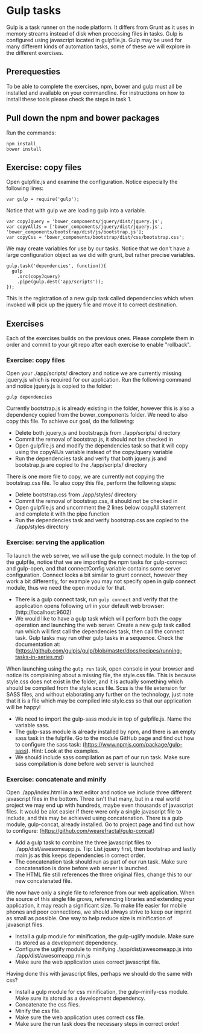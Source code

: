 # Gulp tasks
Gulp is a task runner on the node platform. It differs from Grunt as it uses in memory streams instead of disk when processing files in tasks.
Gulp is configured using javascript located in gulpfile.js.
Gulp may be used for many different kinds of automation tasks, some of these we will explore in the different exercises.

## Prerequesties
To be able to complete the exercises, npm, bower and gulp must all be installed and available on your commandline.
For instructions on how to install these tools please check the steps in task 1.

## Pull down the npm and bower packages
Run the commands:

```
npm install
bower install
```

## Exercise: copy files
Open gulpfile.js and examine the configuration. Notice especially the following lines:

`var gulp = require('gulp');`

Notice that with gulp we are loading gulp into a variable.

```
var copyJquery = 'bower_components/jquery/dist/jquery.js';
var copyAllJs = ['bower_components/jquery/dist/jquery.js', 'bower_components/bootstrap/dist/js/bootstrap.js'];
var copyCss = 'bower_components/bootstrap/dist/css/bootstrap.css';
```

We may create variables for use by our tasks. Notice that we don't have a large configuration object as we did with grunt, but rather precise variables.

```
gulp.task('dependencies', function(){
  gulp
    .src(copyJquery)
    .pipe(gulp.dest('app/scripts'));
});
```

This is the registration of a new gulp task called dependencies which when invoked will pick up the jquery file and move it to correct destination.

## Exercises
Each of the exercises builds on the previous ones. Please complete them in order and commit to your git repo after each exercise to enable "rollback".

### Exercise: copy files
Open your ./app/scripts/ directory and notice we are currently missing jquery.js which is required for our application.
Run the following command and notice jquery.js is copied to the folder:

`gulp dependencies`

Currently bootstrap.js is already existing in the folder, however this is also a dependency copied from the bower_components folder. We need to also copy this file. To achieve our goal, do the following:
* Delete both jquery.js and bootstrap.js from ./app/scripts/ directory
* Commit the removal of bootstrap.js, it should not be checked in
* Open gulpfile.js and modify the dependencies task so that it will copy using the copyAllJs variable instead of the copyJquery variable
* Run the dependencies task and verify that both jquery.js and bootstrap.js are copied to the ./app/scripts/ directory

There is one more file to copy, we are currently not copying the bootstrap.css file. To also copy this file, perform the following steps:
* Delete bootstrap.css from ./app/styles/ directory
* Commit the removal of bootstrap.css, it should not be checked in
* Open gulpfile.js and uncomment the 2 lines below copyAll statement and complete it with the pipe function
* Run the dependencies task and verify bootstrap.css are copied to the ./app/styles directory

### Exercise: serving the application
To launch the web server, we will use the gulp connect module.
In the top of the gulpfile, notice that we are importing the npm tasks for gulp-connect and gulp-open, and that connectConfig variable contains some server configuration.
Connect looks a bit similar to grunt connect, however they work a bit differently, for example you may not specify open in gulp connect module, thus we need the open module for that.

* There is a gulp connect task, run `gulp connect` and verify that the application opens following url in your default web browser: (http://localhost:9602)
* We would like to have a gulp task which will perform both the copy operation and launching the web server. Create a new gulp task called run which will first call the dependencies task, then call the connect task. Gulp tasks may run other gulp tasks in a sequence. Check the documentation at: (https://github.com/gulpjs/gulp/blob/master/docs/recipes/running-tasks-in-series.md)

When launching using the `gulp run` task, open console in your browser and notice its complaining about a missing file, the style.css file.
This is because style.css does not exist in the folder, and it is actually something which should be compiled from the style.scss file.
Scss is the file extension for SASS files, and without elaborating any further on the technology, just note that it is a file which may be compiled into style.css so that our application will be happy!

* We need to import the gulp-sass module in top of gulpfile.js. Name the variable sass.
* The gulp-sass module is already installed by npm, and there is an empty sass task in the fulpfile. Go to the module GitHub page and find out how to configure the sass task: (https://www.npmjs.com/package/gulp-sass). Hint: Look at the examples.
* We should include sass compilation as part of our run task. Make sure sass compilation is done before web server is launched

### Exercise: concatenate and minify
Open ./app/index.html in a text editor and notice we include three different javascript files in the bottom.
Three isn't that many, but in a real world project we may end up with hundreds, maybe even thousands of javascript files.
It would be alot easier if there were only a single javascript file to include, and this may be achieved using concatenation.
There is a gulp module, gulp-concat, already installed. Go to project page and find out how to configure: (https://github.com/wearefractal/gulp-concat)

* Add a gulp task to combine the three javascript files to ./app/dist/awesomeapp.js. Tip: List jquery first, then bootstrap and lastly main.js as this keeps dependencies in correct order.
* The concatenation task should run as part of our run task. Make sure concatenation is done before web server is launched.
* The HTML file still references the three original files, change this to our new concatenated file.

We now have only a single file to reference from our web application. When the source of this single file grows, referencing libraries and extending your application, it may reach a significant size.
To make life easier for mobile phones and poor connections, we should always strive to keep our imprint as small as possible. One way to help reduce size is minification of javascript files.

* Install a gulp module for minification, the gulp-uglify module. Make sure its stored as a development dependency.
* Configure the uglify module to minifying ./app/dist/awesomeapp.js into ./app/dist/awesomeapp.min.js
* Make sure the web application uses correct javascript file.

Having done this with javascript files, perhaps we should do the same with css?

* Install a gulp module for css minification, the gulp-minify-css module. Make sure its stored as a development dependency.
* Concatenate the css files.
* Minify the css file.
* Make sure the web application uses correct css file.
* Make sure the run task does the necessary steps in correct order!
